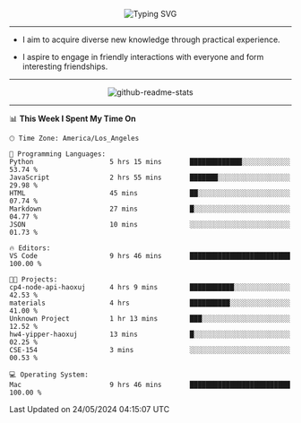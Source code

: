 <p align="center">
  <img src="https://readme-typing-svg.demolab.com?font=Fira+Code&weight=500&size=32&duration=2500&pause=1600&center=true&vCenter=true&random=false&width=1024&height=64&lines=Hi+there+%F0%9F%91%8B;I'm+delighted+you+could+make+it+here+%F0%9F%8E%89;I'm+Harry%2C+a+college+student+still+finding+my+way" alt="Typing SVG" />
</p>


---


- I aim to acquire diverse new knowledge through practical experience.

- I aspire to engage in friendly interactions with everyone and form interesting friendships.


---


<p align="center">
  <img src="https://github-readme-stats.vercel.app/api?username=Harry-Jing&show_icons=true" alt="github-readme-stats"/>
</p>


---

<!--START_SECTION:waka-->
📊 **This Week I Spent My Time On** 

```text
🕑︎ Time Zone: America/Los_Angeles

💬 Programming Languages: 
Python                   5 hrs 15 mins       █████████████░░░░░░░░░░░░   53.74 % 
JavaScript               2 hrs 55 mins       ███████░░░░░░░░░░░░░░░░░░   29.98 % 
HTML                     45 mins             ██░░░░░░░░░░░░░░░░░░░░░░░   07.74 % 
Markdown                 27 mins             █░░░░░░░░░░░░░░░░░░░░░░░░   04.77 % 
JSON                     10 mins             ░░░░░░░░░░░░░░░░░░░░░░░░░   01.73 % 

🔥 Editors: 
VS Code                  9 hrs 46 mins       █████████████████████████   100.00 % 

🐱‍💻 Projects: 
cp4-node-api-haoxuj      4 hrs 9 mins        ███████████░░░░░░░░░░░░░░   42.53 % 
materials                4 hrs               ██████████░░░░░░░░░░░░░░░   41.00 % 
Unknown Project          1 hr 13 mins        ███░░░░░░░░░░░░░░░░░░░░░░   12.52 % 
hw4-yipper-haoxuj        13 mins             █░░░░░░░░░░░░░░░░░░░░░░░░   02.25 % 
CSE-154                  3 mins              ░░░░░░░░░░░░░░░░░░░░░░░░░   00.53 % 

💻 Operating System: 
Mac                      9 hrs 46 mins       █████████████████████████   100.00 % 
```


 Last Updated on 24/05/2024 04:15:07 UTC
<!--END_SECTION:waka-->
